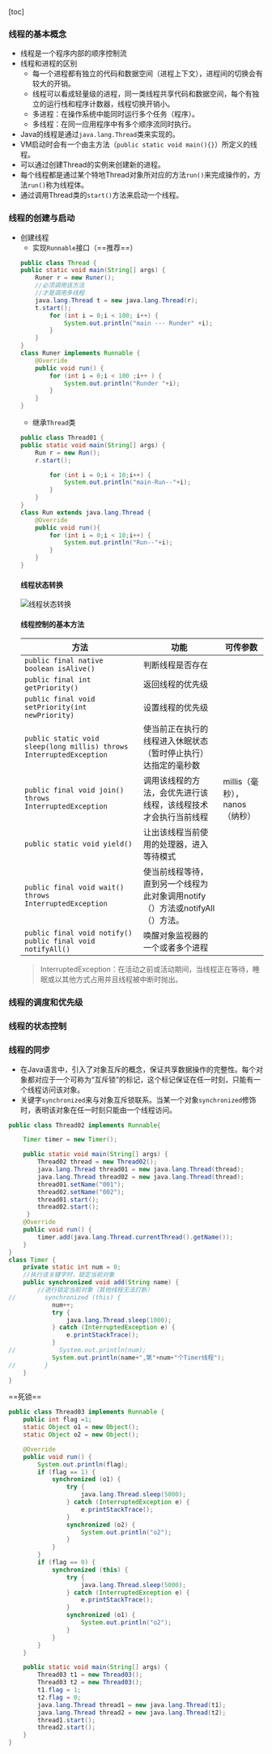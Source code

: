 [toc]
### 线程的基本概念
- 线程是一个程序内部的顺序控制流
- 线程和进程的区别
    - 每一个进程都有独立的代码和数据空间（进程上下文），进程间的切换会有较大的开销。
    - 线程可以看成轻量级的进程，同一类线程共享代码和数据空间，每个有独立的运行栈和程序计数器，线程切换开销小。
    - 多进程：在操作系统中能同时运行多个任务（程序）。
    - 多线程：在同一应用程序中有多个顺序流同时执行。
- Java的线程是通过`java.lang.Thread`类来实现的。
- VM启动时会有一个由主方法（`public static void main(){}`）所定义的线程。
- 可以通过创建Thread的实例来创建新的进程。
- 每个线程都是通过某个特地Thread对象所对应的方法`run()`来完成操作的，方法`run()`称为线程体。
- 通过调用Thread类的`start()`方法来启动一个线程。
### 线程的创建与启动
- 创建线程
    - 实现`Runnable`接口（==推荐==）
    ```java
    public class Thread {
    public static void main(String[] args) {
        Runer r = new Runer();
        //必须调用该方法
        //才是调用多线程
        java.lang.Thread t = new java.lang.Thread(r);
        t.start();
            for (int i = 0;i < 100; i++) {
                System.out.println("main --- Runder" +i);
            }
        }
    }
    class Runer implements Runnable {
        @Override
        public void run() {
            for (int i = 0;i < 100 ;i++ ) {
                System.out.println("Runder "+i);
            }
        }
    }

    ```
    - 继承`Thread`类
    ```java
    public class Thread01 {
    public static void main(String[] args) {
        Run r = new Run();
        r.start();

            for (int i = 0;i < 10;i++) {
                System.out.println("main-Run--"+i);
            }
        }
    }
    class Run extends java.lang.Thread {
        @Override
        public void run(){
            for (int i = 0;i < 10;i++) {
                System.out.println("Run--"+i);
            }
        }
    }
    ```
    #### 线程状态转换
    ![线程状态转换]()
    #### 线程控制的基本方法
    方法|功能|可传参数|
    --|--|--|
    `public final native boolean isAlive()`|判断线程是否存在|
    `public final int getPriority()`|返回线程的优先级|
    `public final void setPriority(int newPriority)`|设置线程的优先级|
    `public static void sleep(long millis) throws InterruptedException`|使当前正在执行的线程进入休眠状态（暂时停止执行）达指定的毫秒数|
    `public final void join() throws InterruptedException`|调用该线程的方法，会优先进行该线程，该线程技术才会执行当前线程|millis（毫秒），nanos（纳秒）|
    `public static void yield()`|让出该线程当前使用的处理器，进入等待模式|
    `public final void wait() throws InterruptedException`|使当前线程等待，直到另一个线程为此对象调用notify（）方法或notifyAll（）方法。 |
    `public final void notify()` `public final void notifyAll()`|唤醒对象监视器的一个或者多个进程|
    > InterruptedException：在活动之前或活动期间，当线程正在等待，睡眠或以其他方式占用并且线程被中断时抛出。

### 线程的调度和优先级
### 线程的状态控制
### 线程的同步
- 在Java语言中，引入了对象互斥的概念，保证共享数据操作的完整性。每个对象都对应于一个可称为“互斥锁”的标记，这个标记保证在任一时刻，只能有一个线程访问该对象。
- 关键字`synchronized`来与对象互斥锁联系。当某一个对象`synchronized`修饰时，表明该对象在任一时刻只能由一个线程访问。
```java
public class Thread02 implements Runnable{

    Timer timer = new Timer();

    public static void main(String[] args) {
        Thread02 thread = new Thread02();
        java.lang.Thread thread01 = new java.lang.Thread(thread);
        java.lang.Thread thread02 = new java.lang.Thread(thread);
        thread01.setName("001");
        thread02.setName("002");
        thread01.start();
        thread02.start();
     }
    @Override
    public void run() {
        timer.add(java.lang.Thread.currentThread().getName());
    }
}
class Timer {
    private static int num = 0;
    //执行该关键字时，锁定当前对象
    public synchronized void add(String name) {
        //进行锁定当前对象（其他线程无法打断）
//        synchronized (this) {
            num++;
            try {
                java.lang.Thread.sleep(1000);
            } catch (InterruptedException e) {
                e.printStackTrace();
            }
//            System.out.println(num);
            System.out.println(name+",第"+num+"个Timer线程");
//        }
    }
}
```
==死锁==
```java
public class Thread03 implements Runnable {
    public int flag =1;
    static Object o1 = new Object();
    static Object o2 = new Object();

    @Override
    public void run() {
        System.out.println(flag);
        if (flag == 1) {
            synchronized (o1) {
                try {
                    java.lang.Thread.sleep(5000);
                } catch (InterruptedException e) {
                    e.printStackTrace();
                }
                synchronized (o2) {
                    System.out.println("o2");
                }
            }
        }
        if (flag == 0) {
            synchronized (this) {
                try {
                    java.lang.Thread.sleep(5000);
                } catch (InterruptedException e) {
                    e.printStackTrace();
                }
                synchronized (o1) {
                    System.out.println("o2");
                }
            }
        }
    }

    public static void main(String[] args) {
        Thread03 t1 = new Thread03();
        Thread03 t2 = new Thread03();
        t1.flag = 1;
        t2.flag = 0;
        java.lang.Thread thread1 = new java.lang.Thread(t1);
        java.lang.Thread thread2 = new java.lang.Thread(t2);
        thread1.start();
        thread2.start();
    }
}

```